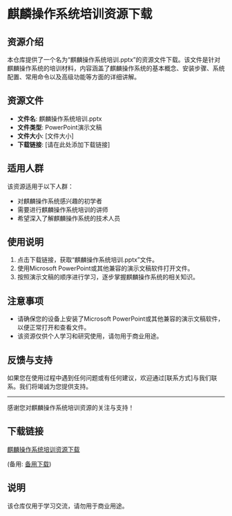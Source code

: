 # 麒麟操作系统培训资源下载

## 资源介绍

本仓库提供了一个名为“麒麟操作系统培训.pptx”的资源文件下载。该文件是针对麒麟操作系统的培训材料，内容涵盖了麒麟操作系统的基本概念、安装步骤、系统配置、常用命令以及高级功能等方面的详细讲解。

## 资源文件

- **文件名**: 麒麟操作系统培训.pptx
- **文件类型**: PowerPoint演示文稿
- **文件大小**: [文件大小]
- **下载链接**: [请在此处添加下载链接]

## 适用人群

该资源适用于以下人群：

- 对麒麟操作系统感兴趣的初学者
- 需要进行麒麟操作系统培训的讲师
- 希望深入了解麒麟操作系统的技术人员

## 使用说明

1. 点击下载链接，获取“麒麟操作系统培训.pptx”文件。
2. 使用Microsoft PowerPoint或其他兼容的演示文稿软件打开文件。
3. 按照演示文稿的顺序进行学习，逐步掌握麒麟操作系统的相关知识。

## 注意事项

- 请确保您的设备上安装了Microsoft PowerPoint或其他兼容的演示文稿软件，以便正常打开和查看文件。
- 该资源仅供个人学习和研究使用，请勿用于商业用途。

## 反馈与支持

如果您在使用过程中遇到任何问题或有任何建议，欢迎通过[联系方式]与我们联系。我们将竭诚为您提供支持。

---

感谢您对麒麟操作系统培训资源的关注与支持！

## 下载链接
[麒麟操作系统培训资源下载](https://pan.quark.cn/s/ad2c9008311b) 

(备用: [备用下载](https://pan.baidu.com/s/1erAZNTa8L5zdUbf1l2BjLw?pwd=1234))

## 说明

该仓库仅用于学习交流，请勿用于商业用途。
